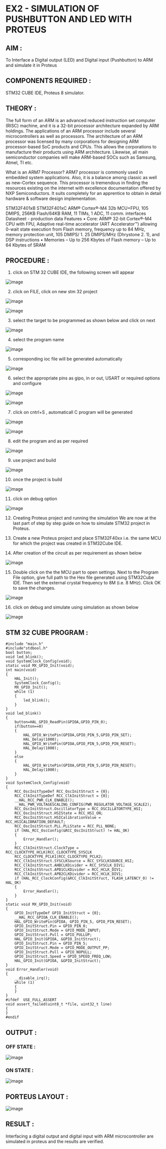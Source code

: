 # EX2 - SIMULATION OF PUSHBUTTON AND LED WITH PROTEUS
## AIM : 

To Interface a Digital output (LED) and Digital input (Pushbutton) to ARM and simulate it in Proteus 

## COMPONENTS REQUIRED :

STM32 CUBE IDE, Proteus 8 simulator.

## THEORY :

The full form of an ARM is an advanced reduced instruction set computer (RISC) machine, and it is a 32-bit processor architecture expanded by ARM holdings. The applications of an ARM processor include several microcontrollers as well as processors. The architecture of an ARM processor was licensed by many corporations for designing ARM processor-based SoC products and CPUs. This allows the corporations to manufacture their products using ARM architecture. Likewise, all main semiconductor companies will make ARM-based SOCs such as Samsung, Atmel, TI etc.

What is an ARM7 Processor? ARM7 processor is commonly used in embedded system applications. Also, it is a balance among classic as well as new-Cortex sequence. This processor is tremendous in finding the resources existing on the internet with excellence documentation offered by NXP Semiconductors. It suits completely for an apprentice to obtain in detail hardware & software design implementation.

STM32F401xB STM32F401xC ARM® Cortex®-M4 32b MCU+FPU, 105 DMIPS, 256KB Flash/64KB RAM, 11 TIMs, 1 ADC, 11 comm. interfaces Datasheet - production data Features • Core: ARM® 32-bit Cortex®-M4 CPU with FPU, Adaptive real-time accelerator (ART Accelerator™) allowing 0-wait state execution from Flash memory, frequency up to 84 MHz, memory protection unit, 105 DMIPS/ 1. 25 DMIPS/MHz (Dhrystone 2. 1), and DSP instructions • Memories – Up to 256 Kbytes of Flash memory – Up to 64 Kbytes of SRAM
 

## PROCEDURE :

 
1. click on STM 32 CUBE IDE, the following screen will appear 
 
 
 ![image](https://user-images.githubusercontent.com/36288975/226189166-ac10578c-c059-40e7-8b80-9f84f64bf088.png)

 
 2. click on FILE, click on new stm 32 project 
 
 
 ![image](https://user-images.githubusercontent.com/36288975/226189215-2d13ebfb-507f-44fc-b772-02232e97c0e3.png)
 
 
![image](https://user-images.githubusercontent.com/36288975/226189230-bf2d90dd-9695-4aaf-b2a6-6d66454e81fc.png)

 
3. select the target to be programmed  as shown below and click on next 


![image](https://user-images.githubusercontent.com/36288975/226189280-ed5dcf1d-dd8d-43ae-815d-491085f4863b.png)

4. select the program name 


![image](https://user-images.githubusercontent.com/36288975/226189316-09832a30-4d1a-4d4f-b8ad-2dc28f137711.png)

5. corresponding ioc file will be generated automatically 


![image](https://user-images.githubusercontent.com/36288975/226189378-3abbdee2-0df6-470f-a3cd-79c74e3d3ad8.png)

6. select the appropriate pins as gipo, in or out, USART or required options and configure 


![image](https://user-images.githubusercontent.com/36288975/226189403-f7179f1a-3eae-4637-826b-ab4ec35ba1e1.png)


![image](https://user-images.githubusercontent.com/36288975/226189425-2b2414ce-49b3-4b61-a260-c658cb2e4152.png)


7. click on cntrl+S , automaticall C program will be generated


![image](https://user-images.githubusercontent.com/36288975/226189443-8b43451d-0b14-47e4-a20b-cc09c6ad8458.png)


![image](https://user-images.githubusercontent.com/36288975/226189450-85ffa969-2ffb-4788-81e5-72d60fdda0f1.png)

8. edit the program and as per required 


![image](https://user-images.githubusercontent.com/36288975/226189461-a573e62f-a109-4631-a250-a20925758fe0.png)

9. use project and build  


![image](https://user-images.githubusercontent.com/36288975/226189554-3f7101ac-3f41-48fc-abc7-480bd6218dec.png)


10. once the project is build 


![image](https://user-images.githubusercontent.com/36288975/226189577-c61cc1eb-3990-4968-8aa6-aefffc766b70.png)

11. click on debug option 


![image](https://user-images.githubusercontent.com/36288975/226189625-37daa9a3-62e9-42b5-a5ce-2ac63345905b.png)

12. Creating Proteus project and running the simulation
We are now at the last part of step by step guide on how to simulate STM32 project in Proteus.

13. Create a new Proteus project and place STM32F40xx i.e. the same MCU for which the project was created in STM32Cube IDE. 

14. After creation of the circuit as per requirement as shown below 


![image](https://user-images.githubusercontent.com/36288975/233856847-32bea88a-565f-4e01-9c7e-4f7ed546ddf6.png)

15. Double click on the the MCU part to open settings. Next to the Program File option, give full path to the Hex file generated using STM32Cube IDE. Then set the external crystal frequency to 8M (i.e. 8 MHz). Click OK to save the changes.


![image](https://user-images.githubusercontent.com/36288975/234186668-f21e74f6-8958-4eb2-899f-8e53770a5c06.png)

16. click on debug and simulate using simulation as shown below 


![image](https://user-images.githubusercontent.com/36288975/233856904-99eb708a-c907-4595-9025-c9dbd89b8879.png)


## STM 32 CUBE PROGRAM :

```
#include "main.h"
#include"stdbool.h"
bool button;
void led_blink();
void SystemClock_Config(void);
static void MX_GPIO_Init(void);
int main(void)
{
    HAL_Init();
    SystemClock_Config();
    MX_GPIO_Init();
    while (1)
    {
        led_blink();
    }
}
void led_blink()
{
    button=HAL_GPIO_ReadPin(GPIOA,GPIO_PIN_0);
    if(button==0)
    {
        HAL_GPIO_WritePin(GPIOA,GPIO_PIN_5,GPIO_PIN_SET);
        HAL_Delay(1000);
        HAL_GPIO_WritePin(GPIOA,GPIO_PIN_5,GPIO_PIN_RESET);
        HAL_Delay(1000);
    }
    else
    {
        HAL_GPIO_WritePin(GPIOA,GPIO_PIN_5,GPIO_PIN_RESET);
        HAL_Delay(1000);
    }
}
void SystemClock_Config(void)
{
    RCC_OscInitTypeDef RCC_OscInitStruct = {0};
    RCC_ClkInitTypeDef RCC_ClkInitStruct = {0};
    __HAL_RCC_PWR_CLK_ENABLE();
    __HAL_PWR_VOLTAGESCALING_CONFIG(PWR_REGULATOR_VOLTAGE_SCALE2);
    RCC_OscInitStruct.OscillatorType = RCC_OSCILLATORTYPE_HSI;
    RCC_OscInitStruct.HSIState = RCC_HSI_ON;
    RCC_OscInitStruct.HSICalibrationValue = RCC_HSICALIBRATION_DEFAULT;
    RCC_OscInitStruct.PLL.PLLState = RCC_PLL_NONE;
    if (HAL_RCC_OscConfig(&RCC_OscInitStruct) != HAL_OK)
    {
        Error_Handler();
    }
    RCC_ClkInitStruct.ClockType = RCC_CLOCKTYPE_HCLK|RCC_CLOCKTYPE_SYSCLK
    RCC_CLOCKTYPE_PCLK1|RCC_CLOCKTYPE_PCLK2;
    RCC_ClkInitStruct.SYSCLKSource = RCC_SYSCLKSOURCE_HSI;
    RCC_ClkInitStruct.AHBCLKDivider = RCC_SYSCLK_DIV1;
    RCC_ClkInitStruct.APB1CLKDivider = RCC_HCLK_DIV1;
    RCC_ClkInitStruct.APB2CLKDivider = RCC_HCLK_DIV1;
    if (HAL_RCC_ClockConfig(&RCC_ClkInitStruct, FLASH_LATENCY_0) != HAL_OK)
    {
        Error_Handler();
    }
}
static void MX_GPIO_Init(void)
{
    GPIO_InitTypeDef GPIO_InitStruct = {0};
    __HAL_RCC_GPIOA_CLK_ENABLE();
    HAL_GPIO_WritePin(GPIOA, GPIO_PIN_5, GPIO_PIN_RESET);
    GPIO_InitStruct.Pin = GPIO_PIN_0;
    GPIO_InitStruct.Mode = GPIO_MODE_INPUT;
    GPIO_InitStruct.Pull = GPIO_PULLUP;
    HAL_GPIO_Init(GPIOA, &GPIO_InitStruct);
    GPIO_InitStruct.Pin = GPIO_PIN_5;
    GPIO_InitStruct.Mode = GPIO_MODE_OUTPUT_PP;
    GPIO_InitStruct.Pull = GPIO_NOPULL;
    GPIO_InitStruct.Speed = GPIO_SPEED_FREQ_LOW;
    HAL_GPIO_Init(GPIOA, &GPIO_InitStruct);
}
void Error_Handler(void)
{
    __disable_irq();
    while (1)
    {
    }
}
#ifdef  USE_FULL_ASSERT
void assert_failed(uint8_t *file, uint32_t line)
{
}
#endif
```




##  OUTPUT :

### OFF STATE  :


![image](https://github.com/user-attachments/assets/bd77d63f-4e34-4d33-b81e-c831c1167820)

### ON STATE :


![image](https://github.com/user-attachments/assets/2ec9b292-ca80-4617-b14a-a8852c2f56c1)





## PORTEUS LAYOUT :

 
 ![image](https://github.com/user-attachments/assets/889e34a7-0c2e-4407-91af-b15864865bd9)

 
 
## RESULT :
Interfacing a digital output and digital input  with ARM microcontroller are simulated in proteus and the results are verified.


